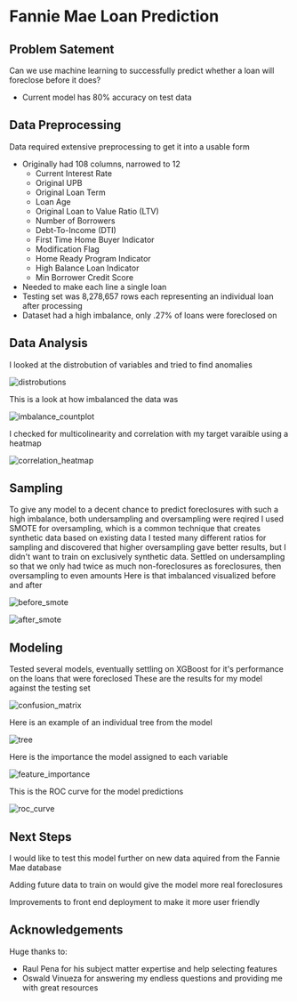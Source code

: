 # Fannie Mae Loan Prediction

## Problem Satement

Can we use machine learning to successfully predict whether a loan will foreclose before it does?
 * Current model has 80% accuracy on test data

## Data Preprocessing

Data required extensive preprocessing to get it into a usable form
 * Originally had 108 columns, narrowed to 12
   * Current Interest Rate
   * Original UPB
   * Original Loan Term
   * Loan Age
   * Original Loan to Value Ratio (LTV)
   * Number of Borrowers
   * Debt-To-Income (DTI)
   * First Time Home Buyer Indicator
   * Modification Flag
   * Home Ready Program Indicator
   * High Balance Loan Indicator
   * Min Borrower Credit Score
 * Needed to make each line a single loan
 * Testing set was 8,278,657 rows each representing an individual loan after processing
 * Dataset had a high imbalance, only .27% of loans were foreclosed on

## Data Analysis

I looked at the distrobution of variables and tried to find anomalies

![distrobutions](https://user-images.githubusercontent.com/84877574/126810531-443b55d6-0b02-41d9-8a17-23e524c991b7.png)


This is a look at how imbalanced the data was

![imbalance_countplot](https://user-images.githubusercontent.com/84877574/126810405-bf91bc88-fce5-4753-b93a-92f56302526f.png)

I checked for multicolinearity and correlation with my target varaible using a heatmap

![correlation_heatmap](https://user-images.githubusercontent.com/84877574/126833374-3da60278-b7b7-4024-8fe9-d943666c5869.png)


## Sampling

To give any model to a decent chance to predict foreclosures with such a high imbalance, both undersampling and oversampling were reqired
I used SMOTE for oversampling, which is a common technique that creates synthetic data based on existing data
I tested many different ratios for sampling and discovered that higher oversampling gave better results, but I didn't want to train on exclusively synthetic data.
Settled on undersampling so that we only had twice as much non-foreclosures as foreclosures, then oversampling to even amounts
Here is that imbalanced visualized before and after

![before_smote](https://user-images.githubusercontent.com/84877574/126812784-d4d9dd49-1a93-44d7-a9cb-92b3be812d59.png)

![after_smote](https://user-images.githubusercontent.com/84877574/126812796-fe79184c-753a-4e81-b881-090907e12958.png)

## Modeling

Tested several models, eventually settling on XGBoost for it's performance on the loans that were foreclosed
These are the results for my model against the testing set

![confusion_matrix](https://user-images.githubusercontent.com/84877574/126816695-dc79601d-4738-4afd-8e42-ec3cc688cb3c.png)

Here is an example of an individual tree from the model

![tree](https://user-images.githubusercontent.com/84877574/126816626-432b495e-5668-4c23-9c35-a96538369e09.png)

Here is the importance the model assigned to each variable

![feature_importance](https://user-images.githubusercontent.com/84877574/126817036-1afe910a-fca8-481f-ad29-ecf520375d9b.png)

This is the ROC curve for the model predictions

![roc_curve](https://user-images.githubusercontent.com/84877574/126817081-15741b8f-2568-4fc8-81df-5cb230872f9e.png)

## Next Steps

I would like to test this model further on new data aquired from the Fannie Mae database

Adding future data to train on would give the model more real foreclosures

Improvements to front end deployment to make it more user friendly

## Acknowledgements

Huge thanks to:
 * Raul Pena for his subject matter expertise and help selecting features
 * Oswald Vinueza for answering my endless questions and providing me with great resources


